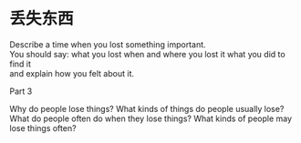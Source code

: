 # 丢失东西  

Describe a time when you lost something important.   
You should say: what you lost when and where you lost it what you did to find it   
and explain how you felt about it.  

Part 3  

Why do people lose things? What kinds of things do people usually lose? What do people often do when they lose things? What kinds of people may lose things often?  

